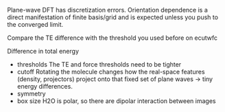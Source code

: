 Plane-wave DFT has discretization errors. 
Orientation dependence is a direct manifestation of finite basis/grid and is expected unless you push to the converged limit.

Compare the TE difference with the threshold you used before on ecutwfc

Difference in total energy
- thresholds
The TE and force thresholds need to be tighter
- cutoff
Rotating the molecule changes how the real-space features (density, projectors) project onto that fixed set of plane waves -> tiny energy differences.
- symmetry
- box size
H2O is polar, so there are dipolar interaction between images

